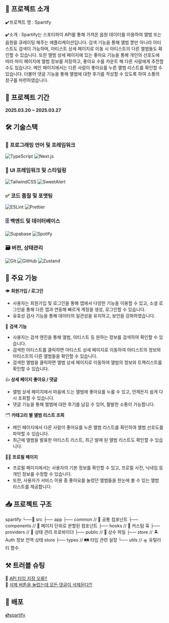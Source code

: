 ## 📢 프로젝트 소개

✔️프로젝트 명 : Spartify

✔️소개 : Spartify는 스포티파이 API를 통해 가져온 음원 데이터를 이용하여 앨범 또는 음원을 큐레이팅 해주는 애플리케이션입니다. 검색 기능을 통해 앨범 뿐만 아니라 아티스트도 검색이 가능하며, 아티스트 상세 페이지로 이동 시 아티스트의 다른 앨범들도 확인할 수 있습니다. 또한 앨범 상세 페이지에 있는 좋아요 기능을 통해 개인의 선호도에 따라 마이 페이지에 앨범 정보를 저장하고, 좋아요 수를 카운트 해 다른 사람에게 추천할 수도 있습니다. 메인 페이지에서는 다른 사람이 좋아요를 누른 앨범 리스트를 확인할 수 있습니다. 더불어 댓글 기능을 통해 앨범에 대한 후기를 작성할 수 있도록 하여 소통의 창구를 마련하였습니다.

## 📅 프로젝트 기간

**2025.03.20 ~ 2025.03.27**

## 🛠 **기술스택**

### 📌 **프로그래밍 언어 및 프레임워크**

![TypeScript](https://img.shields.io/badge/TypeScript-%E2%9C%94-%233178c6.svg?style=for-the-badge&logo=typescript&logoColor=white)
![Next.js](https://img.shields.io/badge/Next.js-%23000000.svg?style=for-the-badge&logo=next.js&logoColor=white)

### 🎨 **UI 프레임워크 및 스타일링**

![TailwindCSS](https://img.shields.io/badge/tailwindcss-%2338B2AC.svg?style=for-the-badge&logo=tailwind-css&logoColor=white)
![SweetAlert](https://img.shields.io/badge/SweetAlert2-%E2%9C%94-%23ffb13b.svg?style=for-the-badge&logo=sweetalert2&logoColor=white)

### ✅ **코드 품질 및 포맷팅**

![ESLint](https://img.shields.io/badge/ESLint-4B3263?style=for-the-badge&logo=eslint&logoColor=white)
![Prettier](https://img.shields.io/badge/prettier-%23F7B93E.svg?style=for-the-badge&logo=prettier&logoColor=black)

### 🗄️ **백엔드 및 데이터베이스**

![Supabase](https://img.shields.io/badge/Supabase-3ECF8E?style=for-the-badge&logo=supabase&logoColor=white)
![Spotify](https://img.shields.io/badge/Spotify-%E2%9C%94-%231DB954.svg?style=for-the-badge&logo=spotify&logoColor=white)

### 🗃️ **버전, 상태관리**

![Git](https://img.shields.io/badge/git-%23F05033.svg?style=for-the-badge&logo=git&logoColor=white)
![GitHub](https://img.shields.io/badge/github-%23121011.svg?style=for-the-badge&logo=github&logoColor=white)
![Zustand](https://img.shields.io/badge/Zustand-%2320232a?style=for-the-badge&logo=zustand&logoColor=white)

## 🚀 주요 기능

👁️ **회원가입 / 로그인**

- 사용자는 회원가입 및 로그인을 통해 앱에서 다양한 기능을 이용할 수 있고, 소셜 로그인을 통해 다른 앱과 연동해 빠르게 계정을 생성, 로그인할 수 있습니다.
- 유효성 검사 기능을 통해 데이터의 일관성을 유지하고, 보안을 강화하였습니다.

📝 **검색 기능**

- 사용자는 검색 엔진을 통해 앨범, 아티스트 등 원하는 정보를 검색하여 확인할 수 있습니다.
- 검색한 아티스트를 클릭하면 아티스트 상세 페이지로 이동하여 아티스트의 정보와 아티스트의 다른 앨범들을 확인할 수 있습니다.
- 검색한 앨범을 클릭하면 앨범 상세 페이지로 이동하여 앨범의 정보와 트랙리스트를 확인할 수 있습니다.

👍 **상세 페이지 좋아요 / 댓글**

- 앨범 상세 페이지에서 마음에 드는 앨범에 좋아요를 누를 수 있고, 언제든지 쉽게 다시 조회할 수 있습니다.
- 댓글 기능을 통해 앨범에 대한 후기를 남길 수 있어, 활발한 소통이 가능합니다.

🗂️ **카테고리 별 앨범 리스트 조회**

- 메인 페이지에서 다른 사람이 좋아요를 누른 앨범 리스트를 확인하여 앨범 선호도를 파악할 수 있습니다.
- 최근에 앨범을 발표한 아티스트 리스트, 최근 발매 된 앨범 리스트도 확인할 수 있습니다.

👋🏻 **프로필 페이지**

- 프로필 페이지에서는 사용자의 기본 정보를 확인할 수 있고, 프로필 사진, 닉네임 등 개인 정보를 수정할 수 있습니다.
- 또한, 사용자가 서비스 이용 중 좋아요를 눌렀던 앨범들을 한눈에 볼 수 있는 앨범 리스트를 제공합니다.

## 📥 프로젝트 구조

spartify
└──📁 src
    ├── app
    ├── common // 🧩 공통 컴포넌트
    ├── components // 💾 페이지 단위로 분할된 컴포넌트
    ├── hooks // 🔧 커스텀 훅
    ├── providers // 🔑 상태 관리 프로바이더
    ├── public // 📌 상수 파일
    ├── store // 🏝 Auth 정보 전역 상태 store
    ├── types // 🛤 타입 관련 설정
    └── utils // 🛸 유틸리티 함수

## ⚒️ 트러블 슈팅
📝 [API 타입 지정 오류!!](https://velog.io/@suminlee0409/Spotify-API-%ED%83%80%EC%9E%85-%EC%A7%80%EC%A0%95-%EC%98%A4%EB%A5%98%EA%B0%80-%ED%9D%A0-%EC%9D%B4%EB%B2%88%EC%9D%B4-12303%EB%B2%88%EC%A7%B8%EC%9D%B8%EA%B0%80-%EB%A0%9B%EC%B8%A0%EA%B3%A0)<br>
📝 [삭제 버튼을 눌렀는데 모든 댓글이 삭제된다?!](https://blog.naver.com/answq_/223811275934)

## 📁 배포
[💿spartify](https://spartify-git-main-park-nahyuns-projects.vercel.app)
